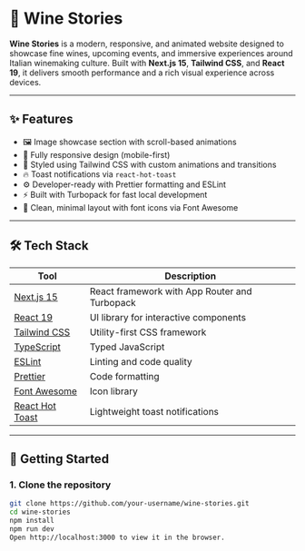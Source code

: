 # 🍷 Wine Stories

**Wine Stories** is a modern, responsive, and animated website designed to showcase fine wines, upcoming events, and immersive experiences around Italian winemaking culture. Built with **Next.js 15**, **Tailwind CSS**, and **React 19**, it delivers smooth performance and a rich visual experience across devices.

---

## ✨ Features

- 🖼️ Image showcase section with scroll-based animations
- 📱 Fully responsive design (mobile-first)
- 🎨 Styled using Tailwind CSS with custom animations and transitions
- 🔥 Toast notifications via `react-hot-toast`
- ⚙️ Developer-ready with Prettier formatting and ESLint
- ⚡ Built with Turbopack for fast local development
- 🧼 Clean, minimal layout with font icons via Font Awesome

---

## 🛠️ Tech Stack

| Tool                                           | Description                                   |
| ---------------------------------------------- | --------------------------------------------- |
| [Next.js 15](https://nextjs.org)               | React framework with App Router and Turbopack |
| [React 19](https://react.dev)                  | UI library for interactive components         |
| [Tailwind CSS](https://tailwindcss.com)        | Utility-first CSS framework                   |
| [TypeScript](https://www.typescriptlang.org)   | Typed JavaScript                              |
| [ESLint](https://eslint.org)                   | Linting and code quality                      |
| [Prettier](https://prettier.io)                | Code formatting                               |
| [Font Awesome](https://fontawesome.com)        | Icon library                                  |
| [React Hot Toast](https://react-hot-toast.com) | Lightweight toast notifications               |

---

## 🚀 Getting Started

### 1. Clone the repository

```bash
git clone https://github.com/your-username/wine-stories.git
cd wine-stories
npm install
npm run dev
Open http://localhost:3000 to view it in the browser.
```
